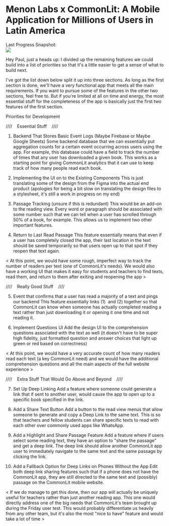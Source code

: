 # Menon Labs x CommonLit: A Mobile Application for Millions of Users in Latin America

Last Progress Snapshot:\
![](Menon_Progress.gif)
 
Hey Paul, just a heads up: I divided up the remaining features we could build into a list of priorities so that it's a little easier to get a sense of what to build next.

I've got the list down below split it up into three sections. As long as the first section is done, we'll have a very functional app that meets all the main requirements. If you want to pursue some of the features in the other two sections, feel free to. But if you're limited at all on time and energy, the most essential stuff for the completeness of the app is basically just the first two features of the first section.

Priorities for Development

////    Essential Stuff    ////

1. Backend That Stores Basic Event Logs (Maybe Firebase or Maybe Google Sheets)
Some backend database that we can essentially put aggregation counts for a certain event occurring across users using the app. For example, this database could have a field to track the number of times that any user has downloaded a given book. This works as a starting point for giving CommonLit analytics that it can use to keep track of how many people read each book.

2. Implementing the UI on to the Existing Components
This is just translating some of the design from the Figma into the actual end product (apologies for being a bit slow on translating the design files to a stylesheet, it's still a work in progress on my end)

3. Passage Tracking (unsure if this is redundant)
This would be an add-on to the reading view. Every word or paragraph should be associated with some number such that we can tell when a user has scrolled through 50% of a book, for example. This allows us to implement two other important features.

4. Return to Last Read Passage
This feature essentially means that even if a user has completely closed the app, their last location in the text should be saved temporarily so that users open up to that spot if they reopen that text again.


< At this point, we would have some rough, imperfect way to track the number of readers per text (one of CommonLit's needs). We would also have a working UI that makes it easy for students and teachers to find texts, read them, and return to them after exiting and reopening the app >



////    Really Good Stuff    ////

5. Event that confirms that a user has read a majority of a text and pings our backend
This feature essentially links (1)  and (2) together so that CommonLit can know when someone has actually completed reading a text rather than just downloading it or opening it one time and not reading it.

6. Implement Questions UI
Add the design UI to the comprehension questions associated with the text as well (it doesn't have to be super high fidelity, just formatted question and answer choices that light up green or red based on correctness)


< At this point, we would have a very accurate count of how many readers read each text (a key CommonLit need) and we would have the additional comprehension questions and all the main aspects of the full website experience >



////    Extra Stuff That Would Go Above and Beyond    ////

7. Set Up Deep Linking
Add a feature where someone could generate a link that if sent to another user, would cause the app to open up to a specific book specified in the link.

8. Add a Share Text Button
Add a button to the read view menus that allow someone to generate and copy a Deep Link to the same text. This is so that teachers and fellow students can share specific texts to read with each other over commonly used apps like WhatsApp.

9. Add a Highlight and Share Passage Feature
Add a feature where if users select some reading text, they have an option to "share the passage" and get a deep link. The deep link should allow another CommonLit app user to immediately navigate to the same text and the same passage by clicking the link.

10. Add a Fallback Option for Deep Links on Phones Without the App
Edit both deep link sharing features such that if a phone does not have the CommonLit app, they are still directed to the same text and (possibly) passage on the CommonLit mobile website.


< If we do manage to get this done, then our app will actually be uniquely useful for teachers rather than just another reading app. This one would directly address one of the big needs that CommonLit's team brought up during the Friday user test. This would probably differentiate us heavily from any other team, but it's also the most "nice to have" feature and would take a lot of time >
